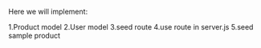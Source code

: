  Here we will implement:

 1.Product model
 2.User model
 3.seed route
 4.use route in server.js
 5.seed sample product